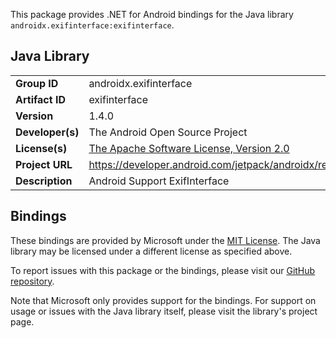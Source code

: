 This package provides .NET for Android bindings for the Java library `androidx.exifinterface:exifinterface`.

## Java Library

| | |
|-|-|
| **Group ID** | androidx.exifinterface |
| **Artifact ID** | exifinterface |
| **Version** | 1.4.0 |
| **Developer(s)** | The Android Open Source Project |
| **License(s)** | [The Apache Software License, Version 2.0](http://www.apache.org/licenses/LICENSE-2.0.txt) |
| **Project URL** | https://developer.android.com/jetpack/androidx/releases/exifinterface#1.4.0 |
| **Description** | Android Support ExifInterface |

## Bindings

These bindings are provided by Microsoft under the [MIT License](https://opensource.org/licenses/MIT). The Java
library may be licensed under a different license as specified above.

To report issues with this package or the bindings, please visit our [GitHub repository](https://aka.ms/android-libraries).

Note that Microsoft only provides support for the bindings. For support on
usage or issues with the Java library itself, please visit the library's project page.
